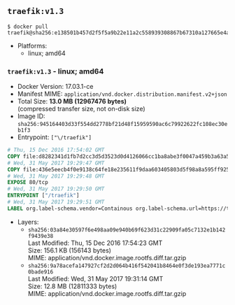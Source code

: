 ## `traefik:v1.3`

```console
$ docker pull traefik@sha256:e138501b457d2f5f5a9b22e11a2c558939308867b67310a127665e4aa4de09e0
```

-	Platforms:
	-	linux; amd64

### `traefik:v1.3` - linux; amd64

-	Docker Version: 17.03.1-ce
-	Manifest MIME: `application/vnd.docker.distribution.manifest.v2+json`
-	Total Size: **13.0 MB (12967476 bytes)**  
	(compressed transfer size, not on-disk size)
-	Image ID: `sha256:945164403d33f554dd2778bf21d48f15959590ac6c79922622fc108ec30eb1f3`
-	Entrypoint: `["\/traefik"]`

```dockerfile
# Thu, 15 Dec 2016 17:54:02 GMT
COPY file:d8282341d1fb7d2cc3d5d3523d0d4126066cc1ba8abe3f0047a459b3a63a5653 in /etc/ssl/certs/ 
# Wed, 31 May 2017 19:29:47 GMT
COPY file:436e5eecb4f0e9138c64fe18e235611f9daa603405803d5f98a8a595ff925123 in / 
# Wed, 31 May 2017 19:29:48 GMT
EXPOSE 80/tcp
# Wed, 31 May 2017 19:29:50 GMT
ENTRYPOINT ["/traefik"]
# Wed, 31 May 2017 19:29:51 GMT
LABEL org.label-schema.vendor=Containous org.label-schema.url=https://traefik.io org.label-schema.name=Traefik org.label-schema.description=A modern reverse-proxy org.label-schema.version=v1.3.0 org.label-schema.docker.schema-version=1.0
```

-	Layers:
	-	`sha256:03a84e30597f6e498aa09e940b69f623d31c22909fa05c7132e1b142f9439e38`  
		Last Modified: Thu, 15 Dec 2016 17:54:23 GMT  
		Size: 156.1 KB (156143 bytes)  
		MIME: application/vnd.docker.image.rootfs.diff.tar.gzip
	-	`sha256:9a78acefa147927cf2d2d064b416f542041b8464e0f3de193ea7771c0bade916`  
		Last Modified: Wed, 31 May 2017 19:31:14 GMT  
		Size: 12.8 MB (12811333 bytes)  
		MIME: application/vnd.docker.image.rootfs.diff.tar.gzip
